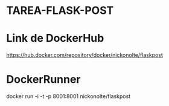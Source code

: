 # TAREA-FLASK-POST

# Link de DockerHub 
https://hub.docker.com/repository/docker/nickonolte/flaskpost

# DockerRunner
docker run -i -t -p 8001:8001 nickonolte/flaskpost
